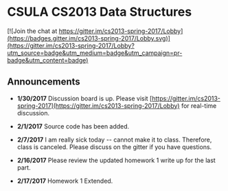 # CSULA CS2013 Data Structures

[![Join the chat at https://gitter.im/cs2013-spring-2017/Lobby](https://badges.gitter.im/cs2013-spring-2017/Lobby.svg)](https://gitter.im/cs2013-spring-2017/Lobby?utm_source=badge&utm_medium=badge&utm_campaign=pr-badge&utm_content=badge)

## Announcements

- **1/30/2017** Discussion board is up.  Please visit [https://gitter.im/cs2013-spring-2017](https://gitter.im/cs2013-spring-2017/Lobby) for real-time discussion.

- **2/1/2017** Source code has been added.

- **2/7/2017** I am really sick today -- cannot make it to class.  Therefore, class is canceled.  Please discuss on the gitter if you have questions.

- **2/16/2017** Please review the updated homework 1 write up for the last part.

- **2/17/2017** Homework 1 Extended.
